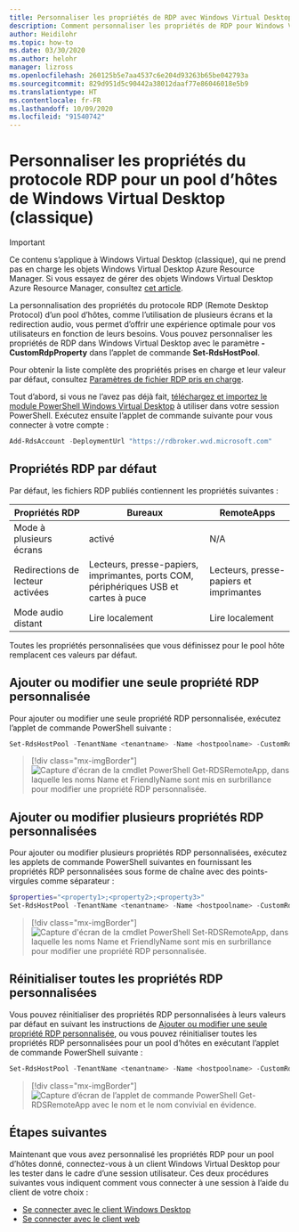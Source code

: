 ```yaml
---
title: Personnaliser les propriétés de RDP avec Windows Virtual Desktop (classique) PowerShell - Azure
description: Comment personnaliser les propriétés de RDP pour Windows Virtual Desktop (classique) avec des applets de commande PowerShell.
author: Heidilohr
ms.topic: how-to
ms.date: 03/30/2020
ms.author: helohr
manager: lizross
ms.openlocfilehash: 260125b5e7aa4537c6e204d93263b65be042793a
ms.sourcegitcommit: 829d951d5c90442a38012daaf77e86046018e5b9
ms.translationtype: HT
ms.contentlocale: fr-FR
ms.lasthandoff: 10/09/2020
ms.locfileid: "91540742"
---
```

# <a name="customize-remote-desktop-protocol-properties-for-a--windows-virtual-desktop-classic-host-pool"></a>Personnaliser les propriétés du protocole RDP pour un pool d’hôtes de Windows Virtual Desktop (classique)

>[!IMPORTANT]
>Ce contenu s’applique à Windows Virtual Desktop (classique), qui ne prend pas en charge les objets Windows Virtual Desktop Azure Resource Manager. Si vous essayez de gérer des objets Windows Virtual Desktop Azure Resource Manager, consultez [cet article](../customize-rdp-properties.md).

La personnalisation des propriétés du protocole RDP (Remote Desktop Protocol) d’un pool d’hôtes, comme l’utilisation de plusieurs écrans et la redirection audio, vous permet d’offrir une expérience optimale pour vos utilisateurs en fonction de leurs besoins. Vous pouvez personnaliser les propriétés de RDP dans Windows Virtual Desktop avec le paramètre **-CustomRdpProperty** dans l’applet de commande **Set-RdsHostPool**.

Pour obtenir la liste complète des propriétés prises en charge et leur valeur par défaut, consultez [Paramètres de fichier RDP pris en charge](https://docs.microsoft.com/windows-server/remote/remote-desktop-services/clients/rdp-files?context=/azure/virtual-desktop/context/context).

Tout d’abord, si vous ne l’avez pas déjà fait, [téléchargez et importez le module PowerShell Windows Virtual Desktop](/powershell/windows-virtual-desktop/overview/) à utiliser dans votre session PowerShell. Exécutez ensuite l’applet de commande suivante pour vous connecter à votre compte :

```powershell
Add-RdsAccount -DeploymentUrl "https://rdbroker.wvd.microsoft.com"
```

## <a name="default-rdp-properties"></a>Propriétés RDP par défaut

Par défaut, les fichiers RDP publiés contiennent les propriétés suivantes :

|Propriétés RDP | Bureaux | RemoteApps |
|---|---| --- |
| Mode à plusieurs écrans | activé | N/A |
| Redirections de lecteur activées | Lecteurs, presse-papiers, imprimantes, ports COM, périphériques USB et cartes à puce| Lecteurs, presse-papiers et imprimantes |
| Mode audio distant | Lire localement | Lire localement |

Toutes les propriétés personnalisées que vous définissez pour le pool hôte remplacent ces valeurs par défaut.

## <a name="add-or-edit-a-single-custom-rdp-property"></a>Ajouter ou modifier une seule propriété RDP personnalisée

Pour ajouter ou modifier une seule propriété RDP personnalisée, exécutez l’applet de commande PowerShell suivante :

```powershell
Set-RdsHostPool -TenantName <tenantname> -Name <hostpoolname> -CustomRdpProperty "<property>"
```

> [!div class="mx-imgBorder"]
> ![Capture d'écran de la cmdlet PowerShell Get-RDSRemoteApp, dans laquelle les noms Name et FriendlyName sont mis en surbrillance pour modifier une propriété RDP personnalisée.](../media/singlecustomrdpproperty.png)

## <a name="add-or-edit-multiple-custom-rdp-properties"></a>Ajouter ou modifier plusieurs propriétés RDP personnalisées

Pour ajouter ou modifier plusieurs propriétés RDP personnalisées, exécutez les applets de commande PowerShell suivantes en fournissant les propriétés RDP personnalisées sous forme de chaîne avec des points-virgules comme séparateur :

```powershell
$properties="<property1>;<property2>;<property3>"
Set-RdsHostPool -TenantName <tenantname> -Name <hostpoolname> -CustomRdpProperty $properties
```

> [!div class="mx-imgBorder"]
> ![Capture d'écran de la cmdlet PowerShell Set-RDSRemoteApp, dans laquelle les noms Name et FriendlyName sont mis en surbrillance pour modifier une propriété RDP personnalisée.](../media/multiplecustomrdpproperty.png)

## <a name="reset-all-custom-rdp-properties"></a>Réinitialiser toutes les propriétés RDP personnalisées

Vous pouvez réinitialiser des propriétés RDP personnalisées à leurs valeurs par défaut en suivant les instructions de [Ajouter ou modifier une seule propriété RDP personnalisée](#add-or-edit-a-single-custom-rdp-property), ou vous pouvez réinitialiser toutes les propriétés RDP personnalisées pour un pool d’hôtes en exécutant l’applet de commande PowerShell suivante :

```powershell
Set-RdsHostPool -TenantName <tenantname> -Name <hostpoolname> -CustomRdpProperty ""
```

> [!div class="mx-imgBorder"]
> ![Capture d’écran de l’applet de commande PowerShell Get-RDSRemoteApp avec le nom et le nom convivial en évidence.](../media/resetcustomrdpproperty.png)

## <a name="next-steps"></a>Étapes suivantes

Maintenant que vous avez personnalisé les propriétés RDP pour un pool d’hôtes donné, connectez-vous à un client Windows Virtual Desktop pour les tester dans le cadre d’une session utilisateur. Ces deux procédures suivantes vous indiquent comment vous connecter à une session à l’aide du client de votre choix :

- [Se connecter avec le client Windows Desktop](connect-windows-7-10-2019.md)
- [Se connecter avec le client web](connect-web-2019.md)

